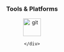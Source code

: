  <div style="text-align: center; flex: 1; margin: 10px;">
        <h3>Tools & Platforms</h3>
        <img height="48" src="https://img.icons8.com/color/48/git.png](https://in.i.mi.com/file/full?type=note_img&fileid=5337290119.dsHcMxWoYMKxbC-_lRLV0g" alt="git"/>
     
    </div>

